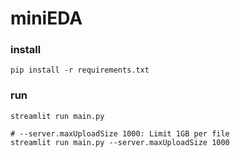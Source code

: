 # miniEDA

### install
```
pip install -r requirements.txt
```
### run
```
streamlit run main.py

# --server.maxUploadSize 1000: Limit 1GB per file
streamlit run main.py --server.maxUploadSize 1000
```
